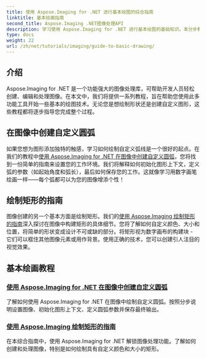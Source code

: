 ```yaml
---
title: 使用 Aspose.Imaging for .NET 进行基本绘图的综合指南
linktitle: 基本绘画指南
second_title: Aspose.Imaging .NET图像处理API
description: 学习使用 Aspose.Imaging for .NET 进行基本绘图的基础知识。本分步教程涵盖基本概念，包括创建形状、应用变换和处理图像。
type: docs
weight: 22
url: /zh/net/tutorials/imaging/guide-to-basic-drawing/
---
```

## 介绍

Aspose.Imaging for .NET 是一个功能强大的图像处理库，可帮助开发人员轻松创建、编辑和处理图像。在本文中，我们将提供一系列教程，旨在帮助您使用此多功能工具开始一些基本的绘图技术。无论您是想绘制形状还是创建自定义图形，这些教程都将逐步指导您完成整个过程。

## 在图像中创建自定义圆弧

如果您想为图形添加独特的触感，学习如何绘制自定义弧线是一个很好的起点。在我们的教程中[使用 Aspose.Imaging for .NET 在图像中创建自定义圆弧](./create-custom-arc-in-images/)，您将找到一份简单的指南来设置您的工作环境。我们将解释如何初始化图形上下文，定义弧的参数（如起始角度和弧长），最后如何保存您的工作。这就像学习用数字画笔绘画一样——每个弧都可以为您的图像增添个性！

## 绘制矩形的指南

图像创建的另一个基本方面是绘制矩形。我们的[使用 Aspose.Imaging 绘制矩形的指南](./guide-to-drawing-rectangle/)深入探讨在图像中构建矩形的具体细节。您将了解如何自定义颜色、大小和位置，将简单的形状变成设计不可或缺的部分。将矩形视为数字画布的构建块 - 它们可以框住其他图像元素或用作背景。使用正确的技术，您可以创建引人注目的视觉效果。

## 基本绘画教程
### [使用 Aspose.Imaging for .NET 在图像中创建自定义圆弧](./create-custom-arc-in-images/)
了解如何使用 Aspose.Imaging for .NET 在图像中绘制自定义圆弧。按照分步说明设置图像、初始化图形上下文、定义圆弧参数并保存最终输出。
### [使用 Aspose.Imaging 绘制矩形的指南](./guide-to-drawing-rectangle/)
在本综合指南中，使用 Aspose.Imaging for .NET 解锁图像处理功能。了解如何创建和处理图像，特别是如何绘制具有自定义颜色和大小的矩形。